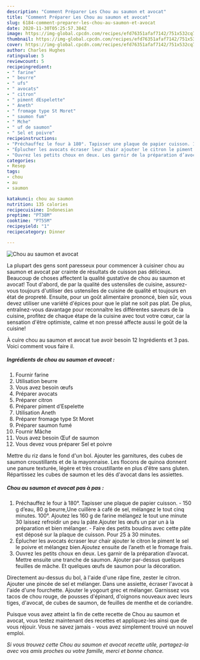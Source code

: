 ```yaml
---
description: "Comment Préparer Les Chou au saumon et avocat"
title: "Comment Préparer Les Chou au saumon et avocat"
slug: 6184-comment-preparer-les-chou-au-saumon-et-avocat
date: 2020-11-30T05:25:57.384Z
image: https://img-global.cpcdn.com/recipes/efd76351afaf7142/751x532cq70/chou-au-saumon-et-avocat-photo-principale-de-la-recette.jpg
thumbnail: https://img-global.cpcdn.com/recipes/efd76351afaf7142/751x532cq70/chou-au-saumon-et-avocat-photo-principale-de-la-recette.jpg
cover: https://img-global.cpcdn.com/recipes/efd76351afaf7142/751x532cq70/chou-au-saumon-et-avocat-photo-principale-de-la-recette.jpg
author: Charles Hughes
ratingvalue: 5
reviewcount: 5
recipeingredient:
- " farine"
- " beurre"
- " ufs"
- " avocats"
- " citron"
- " piment dEspelette"
- " Aneth"
- " fromage type St Moret"
- " saumon fum"
- " Mche"
- " uf de saumon"
- " Sel et poivre"
recipeinstructions:
- "Préchauffez le four à 180°. Tapisser une plaque de papier cuisson. 150 g d’eau, 80 g beurre,Une cuillère à café de sel, mélangez le tout cinq minutes. 100°. Ajoutez les 160 g de farine mélangez le tout une minute 30 laissez refroidir un peu la pâte.Ajouter les œufs un par un à la préparation et bien mélanger. Faire des petits boudins avec cette pâte est déposé sur la plaque de cuisson. Pour 25 à 30 minutes."
- "Éplucher les avocats écraser leur chair ajouter le citron le piment le sel le poivre et mélangez bien.Ajoutez ensuite de l’aneth et le fromage frais."
- "Ouvrez les petits choux en deux. Les garnir de la préparation d’avocat. Mettre ensuite une tranche de saumon. Ajouter par-dessus quelques feuilles de mâche. Et quelques œufs de saumon pour la décoration."
categories:
- Resep
tags:
- chou
- au
- saumon

katakunci: chou au saumon 
nutrition: 135 calories
recipecuisine: Indonesian
preptime: "PT38M"
cooktime: "PT55M"
recipeyield: "1"
recipecategory: Dinner

---
```



![Chou au saumon et avocat](https://img-global.cpcdn.com/recipes/efd76351afaf7142/751x532cq70/chou-au-saumon-et-avocat-photo-principale-de-la-recette.jpg)

La plupart des gens sont paresseux pour commencer à cuisiner chou au saumon et avocat par crainte de résultats de cuisson pas délicieux. Beaucoup de choses affectent la qualité gustative de chou au saumon et avocat! Tout d'abord, de par la qualité des ustensiles de cuisine, assurez-vous toujours d'utiliser des ustensiles de cuisine de qualité et toujours en état de propreté. Ensuite, pour un goût alimentaire prononcé, bien sûr, vous devez utiliser une variété d'épices pour que le plat ne soit pas plat. De plus, entraînez-vous davantage pour reconnaître les différentes saveurs de la cuisine, profitez de chaque étape de la cuisine avec tout votre cœur, car la sensation d'être optimiste, calme et non pressé affecte aussi le goût de la cuisine!

<!--inarticleads1-->

À cuire chou au saumon et avocat tue avoir besoin 12 Ingrédients et 3 pas. Voici comment vous faire il.

##### Ingrédients de chou au saumon et avocat :

1. Fournir  farine
1. Utilisation  beurre
1. Vous avez besoin  œufs
1. Préparer  avocats
1. Préparer  citron
1. Préparer  piment d’Espelette
1. Utilisation  Aneth
1. Préparer  fromage type St Moret
1. Préparer  saumon fumé
1. Fournir  Mâche
1. Vous avez besoin  Œuf de saumon
1. Vous devez vous préparer  Sel et poivre


Mettre du riz dans le fond d&#39;un bol. Ajouter les garnitures, des cubes de saumon croustillants et de la mayonnaise. Les flocons de quinoa donnent une panure texturée, légère et très croustillante en plus d&#39;être sans gluten. Répartissez les cubes de saumon et les dés d&#39;avocat dans les assiettes. 

<!--inarticleads2-->

##### Chou au saumon et avocat pas à pas :

1. Préchauffez le four à 180°. Tapisser une plaque de papier cuisson. - 150 g d’eau, 80 g beurre,Une cuillère à café de sel, mélangez le tout cinq minutes. 100°. Ajoutez les 160 g de farine mélangez le tout une minute 30 laissez refroidir un peu la pâte.Ajouter les œufs un par un à la préparation et bien mélanger. - Faire des petits boudins avec cette pâte est déposé sur la plaque de cuisson. Pour 25 à 30 minutes.
1. Éplucher les avocats écraser leur chair ajouter le citron le piment le sel le poivre et mélangez bien.Ajoutez ensuite de l’aneth et le fromage frais.
1. Ouvrez les petits choux en deux. Les garnir de la préparation d’avocat. Mettre ensuite une tranche de saumon. Ajouter par-dessus quelques feuilles de mâche. Et quelques œufs de saumon pour la décoration.


Directement au-dessus du bol, à l&#39;aide d&#39;une râpe fine, zester le citron. Ajouter une pincée de sel et mélanger. Dans une assiette, écraser l&#39;avocat à l&#39;aide d&#39;une fourchette. Ajouter le yogourt grec et mélanger. Garnissez vos tacos de chou rouge, de pousses d&#39;épinard, d&#39;oignons nouveaux avec leurs tiges, d&#39;avocat, de cubes de saumon, de feuilles de menthe et de coriandre. 

<!--inarticleads1-->

<p>
Puisque vous avez atteint la fin de cette recette de Chou au saumon et avocat, vous testez maintenant des recettes et appliquez-les ainsi que de vous réjouir. Vous ne savez jamais - vous avez simplement trouvé un nouvel emploi.
</p>

<p>
<i>Si vous trouvez cette Chou au saumon et avocat recette utile, partagez-la avec vos amis proches ou votre famille, merci et bonne chance.</i>
</p>

